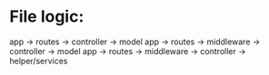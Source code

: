 # File logic:
app -> routes -> controller -> model
app -> routes -> middleware -> controller -> model
app -> routes -> middleware -> controller -> helper/services

